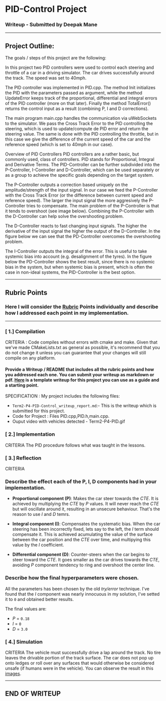 # **PID-Control Project**

### Writeup - Submitted by Deepak Mane

---
## Project Outline:

The goals / steps of this project are the following:

In this project two PID controllers were used to control each steering and throttle of a car in a driving simulator. The car drives successfully around the track. The speed was set to 40mph.

The PID controller was implemented in PID.cpp. The method Init initializes the PID with the parameters passed as argument, while the method UpdateError keeps track of the proportional, differential and integral errors of the PID controller (more on that later). Finally the method TotalError() returns the control input as a result (combining P, I and D corrections).

The main program main.cpp handles the communication via uWebSockets to the simulator. We pass the Cross Track Error to the PID controlling the steering, which is used to update/compute de PID error and return the steering value. The same is done with the PID controlling the throttle, but in this case we give the difference of the current speed of the car and the reference speed (which is set to 40mph in our case).

Overview of PID Controllers
PID controllers are a rather basic, but commonly used, class of controllers. PID stands for Proportional, Integral and Derivative Terms. The PID-Controller can be further subdivided into the P-Controller, I-Controller and D-Controller, which can be used separately or as a group to achieve the specific goals depending on the target system.

The P-Controller outputs a correction based uniquely on the amplitude/strength of the input signal. In our case we feed the P-Controller with the Cross Track Error (or the difference between current speed and reference speed). The larger the input signal the more aggresively the P-Controller tries to compensate. The main problem of the P-Controller is that it tends to overshoot (see image below). Combining the P-Controller with the D-Controller can help solve the overshooting problem.

The D-Controller reacts to fast changing input signals. The higher the derivative of the input signal the higher the output of the D-Controller. In the figure below we can see that the PD-Controller overcomes the overshooting problem.

The I-Controller outputs the integral of the error. This is useful to take systemic bias into account (e.g. desalignment of the tyres). In the figure below the PD-Controller shows the best result, since there is no systemic bias in the system, but when systemic bias is present, which is often the case in non-ideal systems, the PID-Controller is the best option.


---
## Rubric Points
### Here I will consider the [Rubric](https://review.udacity.com/#!/rubrics/824/view) Points individually and describe how I addressed each point in my implementation.  

---
### [ 1.] Compilation

CRITERIA : Code compiles without errors with cmake and make.
Given that we've made CMakeLists.txt as general as possible, it's recommend that you do not change it unless you can guarantee that your changes will still compile on any platform.

#### Provide a Writeup / README that includes all the rubric points and how you addressed each one.  You can submit your writeup as markdown or pdf.  [Here](https://github.com/udacity/CarND-Vehicle-Detection/blob/master/writeup_template.md) is a template writeup for this project you can use as a guide and a starting point.  

SPECIFICATION :  My project includes the following files:
* `Term2-P4-PID-Control_writeup_report.md`:- This is the writeup which is submitted for this project.
* Code for Project : Files PID.cpp,PID.h,main.cpp.
* Ouput video with vehicles detected - Term2-P4-PID.gif

### [ 2.] Implementation

CRITERIA
The PID procedure follows what was taught in the lessons.

### [ 3.] Reflection

CRITERIA
### Describe the effect each of the P, I, D components had in your implementation.

- **Proportional component (P)**: Makes the car steer towards the _CTE_. It is achieved by multiplying the _CTE_ by _P_ values. It will never reach the _CTE_ but  will oscillate around it, resulting in an unsecure behaviour. That's the reason to use _I_ and _D_ temrs.

- **Integral component (I)**: Compensates the systematic bias. When the car steering has been incorrectly fixed, lets say to the left, the _I_ term should compensate it. This is achieved acumulating the value of the surface between the car position and the _CTE_ over time, and multipying this value by the _I_ coefficient.

- **Differential component (D)**: Counter-steers when the car begins to steer toward the _CTE_. It goes smaller as the car drives towards the _CTE_, avoiding _P_ component tendency to ring and overshoot the center line.

### Describe how the final hyperparameters were chosen.

All the parameters has been chosen by the old _try/error_ technique. I've found that the _I_ component was nearly innocuous in my solution, I've setted it to `0` and obtained better results.

The final values are:

- _P_ = `0.18`
- _I_ = `0`
- _D_ = `3.0`

### [ 4.] Simulation

CRITERIA
The vehicle must successfully drive a lap around the track.
No tire leaves the drivable portion of the track surface. The car does not pop up onto ledges or roll over any surfaces that would otherwise be considered unsafe (if humans were in the vehicle).
You can observe the result in this [images](./Term2-P4-PID.gif).

---
END OF WRITEUP
---

